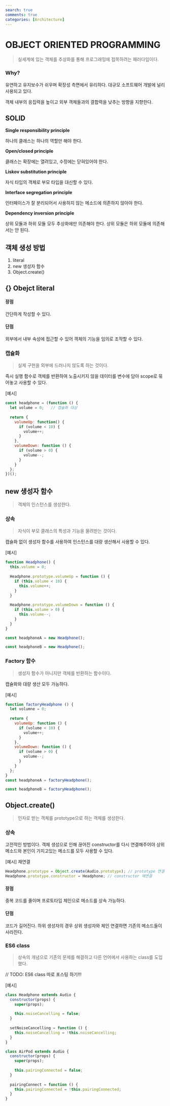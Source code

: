 ```yaml
---
search: true
comments: true
categories: [Architecture]
---
```



# OBJECT ORIENTED PROGRAMMING

> 실세계에 있는 객체를 추상화를 통해 프로그래밍에 접목하려는 패러다임이다.

### Why?

유연하고 유지보수가 쉬우며 확장성 측면에서 유리하다. 대규모 소프트웨어 개발에 널리 사용되고 있다.

객체 내부의 응집력을 높이고 외부 객체들과의 결합력을 낮추는 방향을 지향한다.



## SOLID

**Single responsibility principle**

하나의 클래스는 하나의 역할만 해야 한다. 

**Open/closed principle**

클래스는 확장에는 열려있고, 수정에는 닫혀있어야 한다. 

**Liskov substitution principle**

자식 타입의 객체로 부모 타입을 대신할 수 있다. 

**Interface segregation principle**

인터페이스가 잘 분리되어서 사용하지 않는 메소드에 의존하지 않아야 한다. 

**Dependency inversion principle**

상위 모듈과 하위 모듈 모두 추상화에만 의존해야 한다. 상위 모듈은 하위 모듈에 의존해서는 안 된다. 



## 객체 생성 방법

1. literal
2. new 생성자 함수
3. Object.create()



## {} Obejct literal

#### 장점

간단하게 작성할 수 있다.

#### 단점

외부에서 내부 속성에 접근할 수 있어 객체의 기능을 임의로 조작할 수 있다.

### 캡슐화

> 실제 구현을 외부에 드러나지 않도록 하는 것이다.

즉시 실행 함수로 객체를 반환하여 노출시키지 않을 데이터를 변수에 담아 scope로 묶어놓고 사용할 수 있다.

[예시]

```js
const headphone = (function () {
  let volume = 0;	// 캡슐화 대상
  
  return {
    volumeUp: function() {
      if (volume < 10) {
        volume++;
      }
    },
    volumeDown: function () {
      if (volume > 0) {
        volume--;
      }
    }
  };
})();
```



## new 생성자 함수

> 객체의 인스턴스를 생성한다.

### 상속

> 자식이 부모 클래스의 특성과 기능을 물려받는 것이다.

캡슐화 없이 생성자 함수를 사용하여 인스턴스를 대량 생산해서 사용할 수 있다.

[예시]

```js
function Headphone() {
  this.volume = 0;
  
  Headphone.prototype.volumeUp = function () {
    if (this.volume < 10) {
      this.volume++;
    }
  }
  
  Headphone.prototype.volumeDown = function () {
    if (this.volume > 0) {
      this.volume--;
    }
  }
}

const headphoneA = new Headphone();

const headphoneB = new Headphone();
```



### Factory 함수

> 생성자 함수가 아니지만 객체를 반환하는 함수이다.

캡슐화와 대량 생산 모두 가능하다.

[예시]

```js
function factoryHeadphone () {
  let volumne = 0;
  
  return {
    volumeUp: function () {
      if (volume < 10) {
        volume++;
      }
    },
    volumeDown: function () {
      if (volume > 0) {
        volume--;
      }
    }
  };
}
const headphoneA = factoryHeadphone();

const headphoneB = factoryHeadphone();
```



## Object.create()

> 인자로 받는 객체를 prototype으로 하는 객체를 생성한다.

### 상속

고전적인 방법이다. 객체 생성으로 인해 끊어진 constructor를 다시 연결해주어야 상위 메소드와 본인이 가지고있는 메소드를 모두 사용할 수 있다.

[예시] 재연결

```js
Headphone.prototype = Object.create(Audio.prototype); // prototype 연결
Headphone.prototype.constructor = Headphone; // constructor 재연결
```



#### 장점

중복 코드를 줄이며 프로토타입 체인으로 메소드를 상속 가능하다.

#### 단점

코드가 길어진다. 하위 생성자의 경우 상위 생성자와 체인 연결하면 기존의 메소드들이 사라진다.



### ES6 class

> 상속의 개념으로 기존의 문제를 해결하고 다른 언어에서 사용하는 class를 도입했다.

// TODO: ES6 class 따로 포스팅 하기!!!

[예시]

```js
class Headphone extends Audio {
  constructor(props) {
    super(props);
    
    this.noiseCancelling = false;
  }
  
  setNoiseCancelling = function () {
    this.noiseCancelling = !this.noiseCancelling;
  }
}

class AirPod extends Audio {
  constructor(props) {
    super(props);
    
    this.pairingConnected = false;
  }
  
  pairingConnect = function () {
    this.pairingConnected = !this.pairingConnected;
  }
}
```

